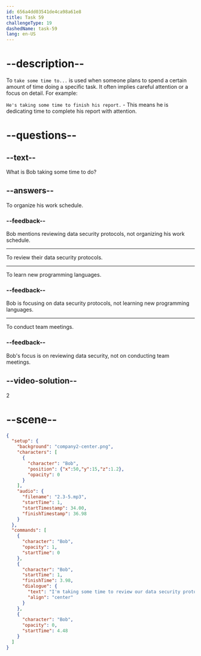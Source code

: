```yaml
---
id: 656a4dd03541de4ca98a61e8
title: Task 59
challengeType: 19
dashedName: task-59
lang: en-US
---
```


<!-- (Audio) Bob: I'm taking some time to review our data security protocols. -->

# --description--

To `take some time to...` is used when someone plans to spend a certain amount of time doing a specific task. It often implies careful attention or a focus on detail. For example:

`He's taking some time to finish his report.` - This means he is dedicating time to complete his report with attention.

# --questions--

## --text--

What is Bob taking some time to do?

## --answers--

To organize his work schedule.

### --feedback--

Bob mentions reviewing data security protocols, not organizing his work schedule.

---

To review their data security protocols.

---

To learn new programming languages.

### --feedback--

Bob is focusing on data security protocols, not learning new programming languages.

---

To conduct team meetings.

### --feedback--

Bob's focus is on reviewing data security, not on conducting team meetings.

## --video-solution--

2

# --scene--

```json
{
  "setup": {
    "background": "company2-center.png",
    "characters": [
      {
        "character": "Bob",
        "position": {"x":50,"y":15,"z":1.2},
        "opacity": 0
      }
    ],
    "audio": {
      "filename": "2.3-5.mp3",
      "startTime": 1,
      "startTimestamp": 34.00,
      "finishTimestamp": 36.98
    }
  },
  "commands": [
    {
      "character": "Bob",
      "opacity": 1,
      "startTime": 0
    },
    {
      "character": "Bob",
      "startTime": 1,
      "finishTime": 3.98,
      "dialogue": {
        "text": "I'm taking some time to review our data security protocols.",
        "align": "center"
      }
    },
    {
      "character": "Bob",
      "opacity": 0,
      "startTime": 4.48
    }
  ]
}
```
